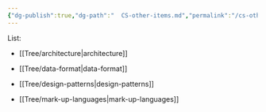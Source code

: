 ```yaml
---
{"dg-publish":true,"dg-path":"  CS-other-items.md","permalink":"/cs-other-items/","tags":["CS"],"created":"2022-08-11T20:10:05.853+08:00","updated":"2023-08-27T03:39:36.907+08:00"}
---
```



List:

- [[Tree/architecture\|architecture]]

- [[Tree/data-format\|data-format]]

- [[Tree/design-patterns\|design-patterns]]

- [[Tree/mark-up-languages\|mark-up-languages]]